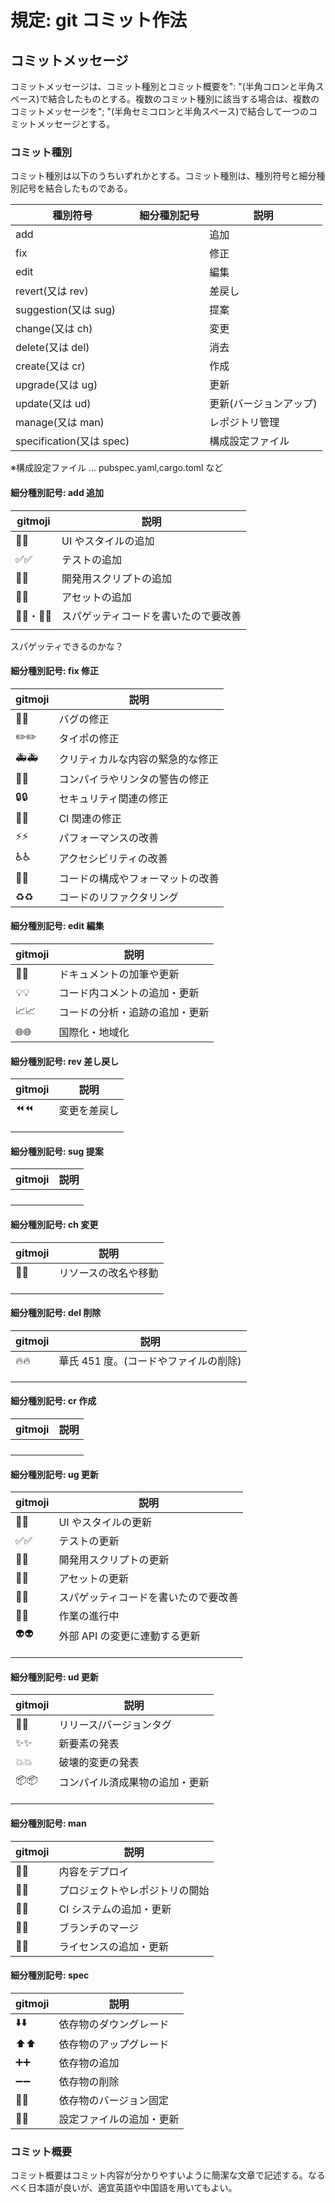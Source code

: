 # 規定: git コミット作法

## コミットメッセージ

コミットメッセージは、コミット種別とコミット概要を": "(半角コロンと半角スペース)で結合したものとする。複数のコミット種別に該当する場合は、複数のコミットメッセージを"; "(半角セミコロンと半角スペース)で結合して一つのコミットメッセージとする。

### コミット種別

コミット種別は以下のうちいずれかとする。コミット種別は、種別符号と細分種別記号を結合したものである。

| 種別符号                 | 細分種別記号 | 説明                   |
| ------------------------ | ------------ | ---------------------- |
| add                      |              | 追加                   |
| fix                      |              | 修正                   |
| edit                     |              | 編集                   |
| revert(又は rev)         |              | 差戻し                 |
| suggestion(又は sug)     |              | 提案                   |
| change(又は ch)          |              | 変更                   |
| delete(又は del)         |              | 消去                   |
| create(又は cr)          |              | 作成                   |
| upgrade(又は ug)         |              | 更新                   |
| update(又は ud)          |              | 更新(バージョンアップ) |
| manage(又は man)         |              | レポジトリ管理         |
| specification(又は spec) |              | 構成設定ファイル       |

※構成設定ファイル ... pubspec.yaml,cargo.toml など

#### 細分種別記号: add 追加

| gitmoji                 | 説明                                 |
| ----------------------- | ------------------------------------ |
| :lipstick:💄            | UI やスタイルの追加                  |
| :white_check_mark:✅    | テストの追加                         |
| :hammer:🔨              | 開発用スクリプトの追加               |
| :bento:🍱               | アセットの追加                       |
| :spaghetti:🍝・:poop:💩 | スパゲッティコードを書いたので要改善 |
|                         |                                      |

スパゲッティできるのかな？

#### 細分種別記号: fix 修正

| gitmoji            | 説明                             |
| ------------------ | -------------------------------- |
| :bug:🐛            | バグの修正                       |
| :pencil2:✏️        | タイポの修正                     |
| :ambulance:🚑️     | クリティカルな内容の緊急的な修正 |
| :rotating_light:🚨 | コンパイラやリンタの警告の修正   |
| :lock:🔒️          | セキュリティ関連の修正           |
| :green_heart:💚    | CI 関連の修正                    |
| :zap:⚡️           | パフォーマンスの改善             |
| :wheelchair:♿️    | アクセシビリティの改善           |
| :art:🎨            | コードの構成やフォーマットの改善 |
| :recycle:♻️        | コードのリファクタリング         |

#### 細分種別記号: edit 編集

| gitmoji                      | 説明                           |
| ---------------------------- | ------------------------------ |
| :memo:📝                     | ドキュメントの加筆や更新       |
| :bulb:💡                     | コード内コメントの追加・更新   |
| :chart_with_upwards_trend:📈 | コードの分析・追跡の追加・更新 |
| :globe_with_meridians:🌐     | 国際化・地域化                 |

#### 細分種別記号: rev 差し戻し

| gitmoji     | 説明         |
| ----------- | ------------ |
| :rewind:⏪️ | 変更を差戻し |
|             |              |
|             |              |
|             |              |

#### 細分種別記号: sug 提案

| gitmoji | 説明 |
| ------- | ---- |
|         |      |
|         |      |
|         |      |
|         |      |

#### 細分種別記号: ch 変更

| gitmoji   | 説明                 |
| --------- | -------------------- |
| :truck:🚚 | リソースの改名や移動 |
|           |                      |
|           |                      |
|           |                      |

#### 細分種別記号: del 削除

| gitmoji  | 説明                                  |
| -------- | ------------------------------------- |
| :fire:🔥 | 華氏 451 度。(コードやファイルの削除) |
|          |                                       |
|          |                                       |
|          |                                       |

#### 細分種別記号: cr 作成

| gitmoji | 説明 |
| ------- | ---- |
|         |      |
|         |      |
|         |      |
|         |      |

#### 細分種別記号: ug 更新

| gitmoji              | 説明                                 |
| -------------------- | ------------------------------------ |
| :lipstick:💄         | UI やスタイルの更新                  |
| :white_check_mark:✅ | テストの更新                         |
| :hammer:🔨           | 開発用スクリプトの更新               |
| :bento:🍱            | アセットの更新                       |
| :poop:💩             | スパゲッティコードを書いたので要改善 |
| :construction:🚧     | 作業の進行中                         |
| :alien:👽️           | 外部 API の変更に連動する更新        |
|                      |                                      |
|                      |                                      |
|                      |                                      |

#### 細分種別記号: ud 更新

| gitmoji      | 説明                           |
| ------------ | ------------------------------ |
| :bookmark:🔖 | リリース/バージョンタグ        |
| :sparkles:✨ | 新要素の発表                   |
| :boom:💥     | 破壊的変更の発表               |
| :package:📦️ | コンパイル済成果物の追加・更新 |
|              |                                |
|              |                                |
|              |                                |

#### 細分種別記号: man

| gitmoji                       | 説明                           |
| ----------------------------- | ------------------------------ |
| :rocket:🚀                    | 内容をデプロイ                 |
| :tada:🎉                      | プロジェクトやレポジトリの開始 |
| :construction_worker:👷       | CI システムの追加・更新        |
| :twisted_rightwards_arrows:🔀 | ブランチのマージ               |
| :page_facing_up:📄            | ライセンスの追加・更新         |

#### 細分種別記号: spec

| gitmoji              | 説明                     |
| -------------------- | ------------------------ |
| :arrow_down:⬇️       | 依存物のダウングレード   |
| :arrow_up:⬆️         | 依存物のアップグレード   |
| :heavy_plus_sign:➕  | 依存物の追加             |
| :heavy_minus_sign:➖ | 依存物の削除             |
| :pushpin:📌          | 依存物のバージョン固定   |
| :wrench:🔧           | 設定ファイルの追加・更新 |

### コミット概要

コミット概要はコミット内容が分かりやすいように簡潔な文章で記述する。なるべく日本語が良いが、適宜英語や中国語を用いてもよい。
